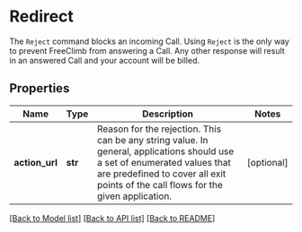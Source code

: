 # Redirect

The `Reject` command blocks an incoming Call. Using `Reject` is the only way to prevent FreeClimb from answering a Call. Any other response will result in an answered Call and your account will be billed.
## Properties
Name | Type | Description | Notes
------------ | ------------- | ------------- | -------------
**action_url** | **str** | Reason for the rejection. This can be any string value. In general, applications should use a set of enumerated values that are predefined to cover all exit points of the call flows for the given application. | [optional] 

[[Back to Model list]](../README.md#documentation-for-models) [[Back to API list]](../README.md#documentation-for-api-endpoints) [[Back to README]](../README.md)


